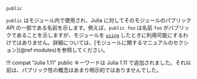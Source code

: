 ```
public
```

`public` はモジュール内で使用され、Julia に対してそのモジュールのパブリック API の一部である名前を示します。例えば、`public foo` は名前 `foo` がパブリックであることを示しますが、モジュールを [`using`](@ref) したときに利用可能にするわけではありません。詳細については、[モジュールに関するマニュアルのセクション](@ref modules)を参照してください。

!!! compat "Julia 1.11"
    public キーワードは Julia 1.11 で追加されました。それ以前は、パブリック性の概念はあまり明示的ではありませんでした。

